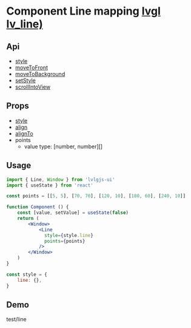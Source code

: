 # Component Line mapping [lvgl lv_line)](https://docs.lvgl.io/master/widgets/line.html)

## Api
- [style](../api/style.md)
- [moveToFront](../api/moveToFront.md)
- [moveToBackground](../api/moveToBackground.md)
- [setStyle](../api/setStyle.md)
- [scrollIntoView](../api/scrollIntoView.md)

## Props
- [style](../props/style.md)
- [align](../props/align.md)
- [alignTo](../props/alignTo.md)
- points
  - value type: [number, number][]
## Usage
```jsx
import { Line, Window } from 'lvlgjs-ui'
import { useState } from 'react'

const points = [[5, 5], [70, 70], [120, 10], [180, 60], [240, 10]]

function Component () {
    const [value, setValue] = useState(false)
    return (
        <Window>
            <Line
              style={style.line}
              points={points}
            />
        </Window>
    )
}

const style = {
    line: {},
}
```

## Demo
test/line
